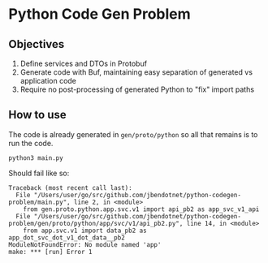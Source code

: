 # Python Code Gen Problem

## Objectives

1. Define services and DTOs in Protobuf
1. Generate code with Buf, maintaining easy separation of generated vs application code
1. Require no post-processing of generated Python to "fix" import paths

## How to use

The code is already generated in `gen/proto/python` so all that remains is to run the code. 

```
python3 main.py
```

Should fail like so:

```
Traceback (most recent call last):
  File "/Users/user/go/src/github.com/jbendotnet/python-codegen-problem/main.py", line 2, in <module>
    from gen.proto.python.app.svc.v1 import api_pb2 as app_svc_v1_api
  File "/Users/user/go/src/github.com/jbendotnet/python-codegen-problem/gen/proto/python/app/svc/v1/api_pb2.py", line 14, in <module>
    from app.svc.v1 import data_pb2 as app_dot_svc_dot_v1_dot_data__pb2
ModuleNotFoundError: No module named 'app'
make: *** [run] Error 1
```